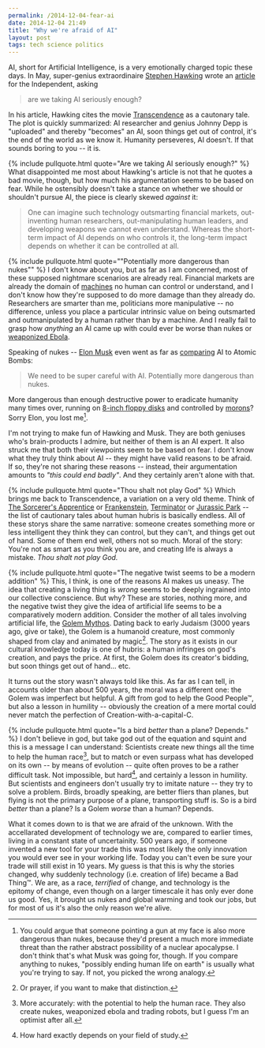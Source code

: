 ```yaml
---
permalink: /2014-12-04-fear-ai
date: 2014-12-04 21:49
title: "Why we're afraid of AI"
layout: post
tags: tech science politics
---
```


AI, short for Artificial Intelligence, is a very emotionally charged topic these days. In May, super-genius extraordinaire [Stephen Hawking][] wrote an [article][] for the Independent, asking

>are we taking AI seriously enough?

<!-- break -->

In his article, Hawking cites the movie [Transcendence][] as a cautonary tale. The plot is quickly summarized: AI researcher and genius Johnny Depp is "uploaded" and thereby "becomes" an AI, soon things get out of control, it's the end of the world as we know it. Humanity perseveres, AI doesn't. If that sounds boring to you -- it is.

{% include pullquote.html quote="Are we taking AI seriously enough?" %}
What disappointed me most about Hawking's article is not that he quotes a bad movie, though, but how much his argumentation seems to be based on fear. While he ostensibly doesn't take a stance on whether we should or shouldn't pursue AI, the piece is clearly skewed *against* it:

>One can imagine such technology outsmarting financial markets, out-inventing human researchers, out-manipulating human leaders, and developing weapons we cannot even understand. Whereas the short-term impact of AI depends on who controls it, the long-term impact depends on whether it can be controlled at all.

{% include pullquote.html quote="&quot;Potentially more dangerous than nukes&quot;" %}
I don't know about you, but as far as I am concerned, most of these supposed nightmare scenarios are already real. Financial markets are already the domain of [machines][] no human can control or understand, and I don't know how they're supposed to do more damage than they already do. Researchers are smarter than me, politicians more manipulative -- no difference, unless you place a particular intrinsic value on being outsmarted and outmanipulated by a human rather than by a machine. And I really fail to grasp how *anything* an AI came up with could ever be worse than nukes or [weaponized Ebola][].

Speaking of nukes -- [Elon Musk][] even went as far as [comparing][] AI to Atomic Bombs:

>We need to be super careful with AI. Potentially more dangerous than nukes.

More dangerous than enough destructive power to eradicate humanity many times over, running on [8-inch floppy disks][] and controlled by [morons][]? Sorry Elon, you lost me[^nukes]. 

I'm not trying to make fun of Hawking and Musk. They are both geniuses who's brain-products I admire, but neither of them is an AI expert. It also struck me that both their viewpoints seem to be based on fear. I don't know what they truly think about AI -- they might have valid reasons to be afraid. If so, they're not sharing these reasons -- instead, their argumentation amounts to *"this could end badly"*. And they certainly aren't alone with that.

{% include pullquote.html quote="Thou shalt not play God" %}
Which brings me back to Transcendence, a variation on a very old theme. Think of [The Sorcerer's Apprentice][] or [Frankenstein][], [Terminator][] or [Jurassic Park][] -- the list of cautionary tales about human hubris is basically endless. All of these storys share the same narrative: someone creates something more or less intelligent they think they can control, but they can't, and things get out of hand. Some of them end well, others not so much. Moral of the story: You're not as smart as you think you are, and creating life is always a mistake.
*Thou shalt not play God.*

{% include pullquote.html quote="The negative twist seems to be a modern addition" %}
This, I think, is one of the reasons AI makes us uneasy. The idea that creating a living thing is *wrong* seems to be deeply ingrained into our collective conscience. But why? These are stories, nothing more, and the negative twist they give the idea of artificial life seems to be a comparatively modern addition. Consider the mother of all tales involving artificial life, the [Golem Mythos][]. Dating back to early Judaism (3000 years ago, give or take), the Golem is a humanoid creature, most commonly shaped from clay and animated by magic[^magic]. The story as it exists in our cultural knowledge today is one of hubris: a human infringes on god's creation, and pays the price. At first, the Golem does its creator's bidding, but soon things get out of hand… etc.

It turns out the story wasn't always told like this. As far as I can tell, in accounts older than about 500 years, the moral was a different one: the Golem was imperfect but helpful. A gift from god to help the Good People™, but also a lesson in humility -- obviously the creation of a mere mortal could never match the perfection of Creation-with-a-capital-C.

{% include pullquote.html quote="Is a bird *better* than a plane? Depends." %}
I don't believe in god, but take god out of the equation and squint and this is a message I can understand: Scientists create new things all the time to help the human race[^help], but to match or even surpass what has developed on its own -- by means of evolution -- quite often proves to be a rather difficult task. Not impossible, but hard[^hard], and certainly a lesson in humility. But scientists and engineers don't usually try to imitate nature -- they try to solve a problem. Birds, broadly speaking, are better fliers than planes, but flying is not the primary purpose of a plane, transporting stuff is. So is a bird *better* than a plane? Is a Golem *worse* than a human? Depends.

What it comes down to is that we are afraid of the unknown. With the accellarated development of technology we are, compared to earlier times, living in a constant state of uncertainity. 500 years ago, if someone invented a new tool for your trade this was most likely the only innovation you would ever see in your working life. Today you can't even be sure your trade will still exist in 10 years. My guess is that this is why the stories changed, why suddenly technology (i.e. creation of life) became a Bad Thing™. We are, as a race, *terrified* of change, and technology is the epitomy of change, even though on a larger timescale it has only ever done us good. Yes, it brought us nukes and global warming and took our jobs, but for most of us it's also the only reason we're alive.








[^nukes]: You could argue that someone pointing a gun at my face is also more dangerous than nukes, because they'd present a much more immediate threat than the rather abstract possibility of a nuclear apocalypse. I don't think that's what Musk was going for, though. If you compare anything to nukes, "possibly ending human life on earth" is usually what you're trying to say. If not, you picked the wrong analogy.
[^magic]: Or prayer, if you want to make that distinction.
[^help]: More accurately: with the potential to help the human race. They also create nukes, weaponized ebola and trading robots, but I guess I'm an optimist after all.
[^hard]: How hard exactly depends on your field of study.

[Stephen Hawking]: http://en.wikipedia.org/wiki/Stephen_Hawking
[article]: http://www.independent.co.uk/news/science/stephen-hawking-transcendence-looks-at-the-implications-of-artificial-intelligence--but-are-we-taking-ai-seriously-enough-9313474.html
[Elon Musk]: http://en.wikipedia.org/wiki/Elon_Musk
[comparing]: http://www.independent.co.uk/news/science/stephen-hawking-transcendence-looks-at-the-implications-of-artificial-intelligence--but-are-we-taking-ai-seriously-enough-9313474.html
[Transcendence]: http://www.imdb.com/title/tt2209764/?licb=0.02375548821873963
[The Sorcerer's Apprentice]: https://www.youtube.com/watch?v=T8gOh0wEgLg
[Frankenstein]: http://en.wikipedia.org/wiki/Frankenstein
[Goethe]: http://en.wikipedia.org/wiki/The_Sorcerer%27s_Apprentice
[Terminator]: http://en.wikipedia.org/wiki/The_Terminator
[machines]: http://en.wikipedia.org/wiki/Algorithmic_trading
[Jurassic Park]: http://en.wikipedia.org/wiki/Jurassic_Park
[weaponized Ebola]: http://en.wikipedia.org/wiki/Biological_warfare#Anti-personnel
[8-inch floppy disks]: http://motherboard.vice.com/read/americas-aging-nukes-are-as-anachronistic-as-the-floppy-disks-that-control-them
[morons]: http://www.motherjones.com/politics/2014/11/timeline-nuclear-weapons-accidents-mishaps-near-misses
[Golem Mythos]: http://en.wikipedia.org/wiki/Golem
